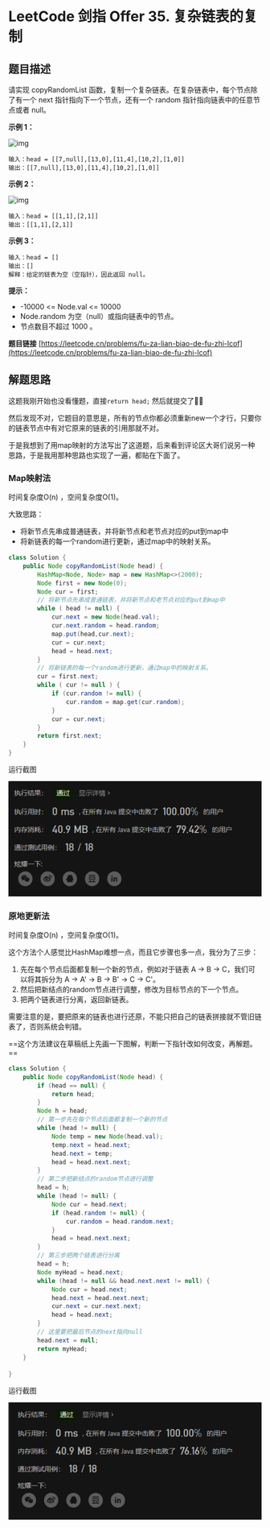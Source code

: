 # LeetCode 剑指 Offer 35. 复杂链表的复制

## 题目描述

请实现 copyRandomList 函数，复制一个复杂链表。在复杂链表中，每个节点除了有一个 next 指针指向下一个节点，还有一个 random 指针指向链表中的任意节点或者 null。

**示例 1：**

![img](https://assets.leetcode-cn.com/aliyun-lc-upload/uploads/2020/01/09/e1.png)

```
输入：head = [[7,null],[13,0],[11,4],[10,2],[1,0]]
输出：[[7,null],[13,0],[11,4],[10,2],[1,0]]
```

**示例 2：**

![img](https://assets.leetcode-cn.com/aliyun-lc-upload/uploads/2020/01/09/e2.png)

```
输入：head = [[1,1],[2,1]]
输出：[[1,1],[2,1]]
```

**示例 3：**

```
输入：head = []
输出：[]
解释：给定的链表为空（空指针），因此返回 null。
```

**提示：**

- -10000 <= Node.val <= 10000
- Node.random 为空（null）或指向链表中的节点。
- 节点数目不超过 1000 。

**题目链接**
[https://leetcode.cn/problems/fu-za-lian-biao-de-fu-zhi-lcof](https://leetcode.cn/problems/fu-za-lian-biao-de-fu-zhi-lcof)

## 解题思路
这题我刚开始也没看懂题，直接`return head;` 然后就提交了🤣🤣

然后发现不对，它题目的意思是，所有的节点你都必须重新new一个才行，只要你的链表节点中有对它原来的链表的引用那就不对。

于是我想到了用map映射的方法写出了这道题，后来看到评论区大哥们说另一种思路，于是我用那种思路也实现了一遍，都贴在下面了。

### Map映射法
时间复杂度O(n) ，空间复杂度O(1)。

大致思路：
- 将新节点先串成普通链表，并将新节点和老节点对应的put到map中
- 将新链表的每一个random进行更新，通过map中的映射关系。

```java
class Solution {
    public Node copyRandomList(Node head) {
        HashMap<Node, Node> map = new HashMap<>(2000);
        Node first = new Node(0);
        Node cur = first;
        // 将新节点先串成普通链表，并将新节点和老节点对应的put到map中
        while ( head != null) {
            cur.next = new Node(head.val);
            cur.next.random = head.random;
            map.put(head,cur.next);
            cur = cur.next;
            head = head.next;
        }
        // 将新链表的每一个random进行更新，通过map中的映射关系。
        cur = first.next;
        while ( cur != null ) {
            if (cur.random != null) {
                cur.random = map.get(cur.random);
            }
            cur = cur.next;
        }
        return first.next;
    }
}
```
运行截图

![image-20221017224854036](image/image-20221017224854036.png)


### 原地更新法

时间复杂度O(n) ，空间复杂度O(1)。

这个方法个人感觉比HashMap难想一点，而且它步骤也多一点，我分为了三步：

1. 先在每个节点后面都复制一个新的节点，例如对于链表 A → B → C，我们可以将其拆分为 A → A' → B → B' → C → C'。
2. 然后把新结点的random节点进行调整，修改为目标节点的下一个节点。
3. 把两个链表进行分离，返回新链表。

需要注意的是，要把原来的链表也进行还原，不能只把自己的链表拼接就不管旧链表了，否则系统会判错。

==这个方法建议在草稿纸上先画一下图解，判断一下指针改如何改变，再解题。==

```java
class Solution {
    public Node copyRandomList(Node head) {
        if (head == null) {
            return head;
        }
        Node h = head;
        // 第一步先在每个节点后面都复制一个新的节点
        while (head != null) {
            Node temp = new Node(head.val);
            temp.next = head.next;
            head.next = temp;
            head = head.next.next;
        }
        // 第二步把新结点的random节点进行调整
        head = h;
        while (head != null) {
            Node cur = head.next;
            if (head.random != null) {
                cur.random = head.random.next;
            }
            head = head.next.next;
        }
        // 第三步把两个链表进行分离
        head = h;
        Node myHead = head.next;
        while (head != null && head.next.next != null) {
            Node cur = head.next;
            head.next = head.next.next;
            cur.next = cur.next.next;
            head = head.next;
        }
        // 这里要把最后节点的next指向null
        head.next = null;
        return myHead;
    }

}
```
运行截图

![image-20221017224915927](image/image-20221017224915927.png)